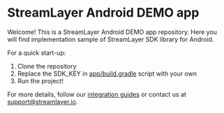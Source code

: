 # StreamLayer Android DEMO app

Welcome!
This is a StreamLayer Android DEMO app repository.
Here you will find implementation sample of StreamLayer SDK library for Android.

For a quick start-up:

1. Clone the repository
2. Replace the SDK_KEY in [app/build.gradle](https://github.com/StreamLayer/sdk-android/blob/demo-app/app/build.gradle) script with your own
3. Run the project!

For more details, follow our [integration guides](https://streamlayer.github.io/sdk-android/docs/) or contact us at [support@streamlayer.io](mailto:support@streamlayer.io).
 